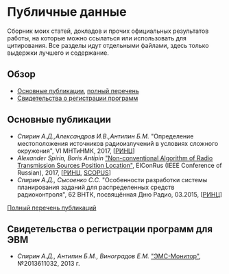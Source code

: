 # Публичные данные

Сборник моих статей, докладов и прочих официальных результатов работы, на которые можно ссылаться или использовать для цитирования.
Все разделы идут отдельными файлами, здесь только выдержки лучшего и содержание.

## Обзор

 * [Основные публикации](#основные-публикации), [полный перечень](publications.md)
 * [Свидетельства о регистрации программ](#свидетельства-о-регистрации-программ-для-ЭВМ)
 
## Основные публикации

 * *Спирин А.Д.,Александров И.В.,Антипин Б.М.* "Определение местоположения источников радиоизлучений в условиях сложного окружения", VI МНТиНМК, 2017, [[РИНЦ](https://elibrary.ru/item.asp?id=29890049)]
 * *Alexander Spirin, Boris Antipin* ["Non-conventional Algorithm of Radio Transmission Sources Position Location"](http://ieeexplore.ieee.org/document/7910617),
   EIConRus (IEEE Conference of Russian), 2017, [[РИНЦ](https://elibrary.ru/item.asp?id=29086660), [SCOPUS](https://www.scopus.com/record/display.uri?eid=2-s2.0-85019419177&origin=inward&txGid=f06cab7c16d2ae5d18324496d14ff18e)]
 * *Спирин А.Д., Сысоенко С.С.* "Особенности разработки системы планирования заданий для распределенных средств радиоконтроля", 62 ВНТК, посвящённая Дню Радио, 03.2015, [[РИНЦ](https://elibrary.ru/item.asp?id=26640740)]

[Полный перечень публикаций](publications.md)

## Свидетельства о регистрации программ для ЭВМ

 * *Спирин А.Д., Антипин Б.М., Виноградов Е.М.* ["ЭМС-Монитор"](https://drive.google.com/file/d/0Bz2f_aS77S8VengzeHZjN1podVk), №2013611032, 2013 г.
